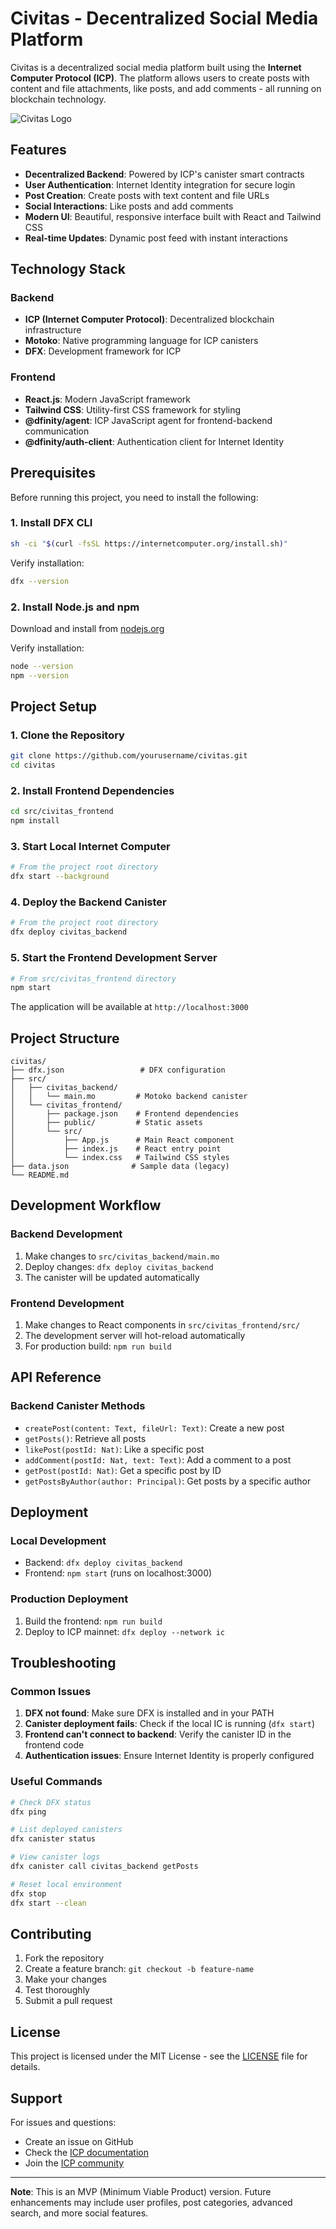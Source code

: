 # Civitas - Decentralized Social Media Platform

Civitas is a decentralized social media platform built using the **Internet Computer Protocol (ICP)**. The platform allows users to create posts with content and file attachments, like posts, and add comments - all running on blockchain technology.

![Civitas Logo](logo.png)

## Features

- **Decentralized Backend**: Powered by ICP's canister smart contracts
- **User Authentication**: Internet Identity integration for secure login
- **Post Creation**: Create posts with text content and file URLs
- **Social Interactions**: Like posts and add comments
- **Modern UI**: Beautiful, responsive interface built with React and Tailwind CSS
- **Real-time Updates**: Dynamic post feed with instant interactions

## Technology Stack

### Backend
- **ICP (Internet Computer Protocol)**: Decentralized blockchain infrastructure
- **Motoko**: Native programming language for ICP canisters
- **DFX**: Development framework for ICP

### Frontend
- **React.js**: Modern JavaScript framework
- **Tailwind CSS**: Utility-first CSS framework for styling
- **@dfinity/agent**: ICP JavaScript agent for frontend-backend communication
- **@dfinity/auth-client**: Authentication client for Internet Identity

## Prerequisites

Before running this project, you need to install the following:

### 1. Install DFX CLI
```bash
sh -ci "$(curl -fsSL https://internetcomputer.org/install.sh)"
```

Verify installation:
```bash
dfx --version
```

### 2. Install Node.js and npm
Download and install from [nodejs.org](https://nodejs.org/en)

Verify installation:
```bash
node --version
npm --version
```

## Project Setup

### 1. Clone the Repository
```bash
git clone https://github.com/yourusername/civitas.git
cd civitas
```

### 2. Install Frontend Dependencies
```bash
cd src/civitas_frontend
npm install
```

### 3. Start Local Internet Computer
```bash
# From the project root directory
dfx start --background
```

### 4. Deploy the Backend Canister
```bash
# From the project root directory
dfx deploy civitas_backend
```

### 5. Start the Frontend Development Server
```bash
# From src/civitas_frontend directory
npm start
```

The application will be available at `http://localhost:3000`

## Project Structure

```
civitas/
├── dfx.json                 # DFX configuration
├── src/
│   ├── civitas_backend/
│   │   └── main.mo         # Motoko backend canister
│   └── civitas_frontend/
│       ├── package.json    # Frontend dependencies
│       ├── public/         # Static assets
│       └── src/
│           ├── App.js      # Main React component
│           ├── index.js    # React entry point
│           └── index.css   # Tailwind CSS styles
├── data.json              # Sample data (legacy)
└── README.md
```

## Development Workflow

### Backend Development
1. Make changes to `src/civitas_backend/main.mo`
2. Deploy changes: `dfx deploy civitas_backend`
3. The canister will be updated automatically

### Frontend Development
1. Make changes to React components in `src/civitas_frontend/src/`
2. The development server will hot-reload automatically
3. For production build: `npm run build`

## API Reference

### Backend Canister Methods

- `createPost(content: Text, fileUrl: Text)`: Create a new post
- `getPosts()`: Retrieve all posts
- `likePost(postId: Nat)`: Like a specific post
- `addComment(postId: Nat, text: Text)`: Add a comment to a post
- `getPost(postId: Nat)`: Get a specific post by ID
- `getPostsByAuthor(author: Principal)`: Get posts by a specific author

## Deployment

### Local Development
- Backend: `dfx deploy civitas_backend`
- Frontend: `npm start` (runs on localhost:3000)

### Production Deployment
1. Build the frontend: `npm run build`
2. Deploy to ICP mainnet: `dfx deploy --network ic`

## Troubleshooting

### Common Issues

1. **DFX not found**: Make sure DFX is installed and in your PATH
2. **Canister deployment fails**: Check if the local IC is running (`dfx start`)
3. **Frontend can't connect to backend**: Verify the canister ID in the frontend code
4. **Authentication issues**: Ensure Internet Identity is properly configured

### Useful Commands

```bash
# Check DFX status
dfx ping

# List deployed canisters
dfx canister status

# View canister logs
dfx canister call civitas_backend getPosts

# Reset local environment
dfx stop
dfx start --clean
```

## Contributing

1. Fork the repository
2. Create a feature branch: `git checkout -b feature-name`
3. Make your changes
4. Test thoroughly
5. Submit a pull request

## License

This project is licensed under the MIT License - see the [LICENSE](LICENSE) file for details.

## Support

For issues and questions:
- Create an issue on GitHub
- Check the [ICP documentation](https://internetcomputer.org/docs)
- Join the [ICP community](https://forum.dfinity.org/)

---

**Note**: This is an MVP (Minimum Viable Product) version. Future enhancements may include user profiles, post categories, advanced search, and more social features.




